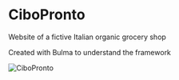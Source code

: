 # CiboPronto
Website of a fictive Italian organic grocery shop

Created with Bulma to understand the framework

![CiboPronto](https://user-images.githubusercontent.com/64216992/88424441-da33ea00-cded-11ea-9f03-bfb3dac23c18.jpg)

